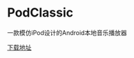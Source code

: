 # PodClassic
<p>
一款模仿iPod设计的Android本地音乐播放器
</p>
<a href="https://www.coolapk.com/apk/270206">下载地址</a>



